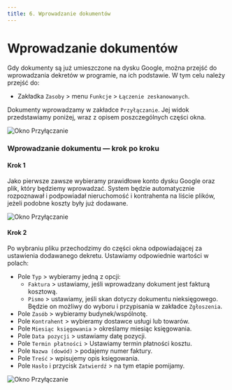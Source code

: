 ```yaml
---
title: 6. Wprowadzanie dokumentów
---
```


# Wprowadzanie dokumentów

Gdy dokumenty są już umieszczone na dysku Google, można przejść do wprowadzania dekretów w programie, na ich podstawie. W tym celu należy przejść do:

- Zakładka `Zasoby` > menu `Funkcje` > `Łączenie zeskanowanych`.

Dokumenty wprowadzamy w zakładce `Przyłączanie`. Jej widok przedstawiamy poniżej, wraz z opisem poszczególnych części okna.

![Okno Przyłączanie](oknoprzylaczania.png)

### Wprowadzanie dokumentu — krok po kroku

#### Krok 1

Jako pierwsze zawsze wybieramy prawidłowe konto dysku Google oraz plik, który będziemy wprowadzać. System będzie automatycznie rozpoznawał i podpowiadał nieruchomość i kontrahenta na liście plików, jeżeli podobne koszty były już dodawane.

![Okno Przyłączanie](dodaniedoku1.gif)

#### Krok 2

Po wybraniu pliku przechodzimy do części okna odpowiadającej za ustawienia dodawanego dekretu. Ustawiamy odpowiednie wartości w polach:

- Pole `Typ` > wybieramy jedną z opcji:
    - `Faktura` > ustawiamy, jeśli wprowadzany dokument jest fakturą kosztową.
    - `Pismo` > ustawiamy, jeśli skan dotyczy dokumentu nieksięgowego. Będzie on możliwy do wyboru i przypisania w zakładce `Zgłoszenia`.
- Pole `Zasób` > wybieramy budynek/wspólnotę.
- Pole `Kontrahent` > wybieramy dostawce usługi lub towarów.
- Pole `Miesiąc księgowania` > określamy miesiąc księgowania. 
- Pole `Data pozycji` > ustawiamy datę pozycji.
- Pole `Termin płatności` > Ustawiamy termin płatności kosztu.
- Pole `Nazwa (dowód)` > podajemy numer faktury.
- Pole `Treść` > wpisujemy opis księgowania.
- Pole `Hasło` i przycisk `Zatwierdź` > na tym etapie pomijamy.

![Okno Przyłączanie](dodaniedoku2.gif)
